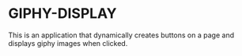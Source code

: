 # GIPHY-DISPLAY
This is an application that dynamically creates buttons on a page and displays giphy images when clicked. 
